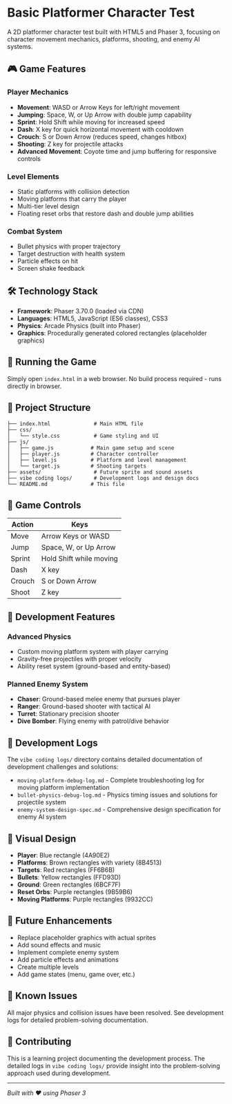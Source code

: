 # Basic Platformer Character Test

A 2D platformer character test built with HTML5 and Phaser 3, focusing on character movement mechanics, platforms, shooting, and enemy AI systems.

## 🎮 Game Features

### Player Mechanics
- **Movement**: WASD or Arrow Keys for left/right movement
- **Jumping**: Space, W, or Up Arrow with double jump capability
- **Sprint**: Hold Shift while moving for increased speed
- **Dash**: X key for quick horizontal movement with cooldown
- **Crouch**: S or Down Arrow (reduces speed, changes hitbox)
- **Shooting**: Z key for projectile attacks
- **Advanced Movement**: Coyote time and jump buffering for responsive controls

### Level Elements
- Static platforms with collision detection
- Moving platforms that carry the player
- Multi-tier level design
- Floating reset orbs that restore dash and double jump abilities

### Combat System
- Bullet physics with proper trajectory
- Target destruction with health system
- Particle effects on hit
- Screen shake feedback

## 🛠 Technology Stack

- **Framework**: Phaser 3.70.0 (loaded via CDN)
- **Languages**: HTML5, JavaScript (ES6 classes), CSS3
- **Physics**: Arcade Physics (built into Phaser)
- **Graphics**: Procedurally generated colored rectangles (placeholder graphics)

## 🚀 Running the Game

Simply open `index.html` in a web browser. No build process required - runs directly in browser.

## 📁 Project Structure

```
├── index.html              # Main HTML file
├── css/
│   └── style.css           # Game styling and UI
├── js/
│   ├── game.js            # Main game setup and scene
│   ├── player.js          # Character controller
│   ├── level.js           # Platform and level management  
│   └── target.js          # Shooting targets
├── assets/                 # Future sprite and sound assets
├── vibe coding logs/       # Development logs and design docs
└── README.md              # This file
```

## 🎯 Game Controls

| Action | Keys |
|--------|------|
| Move | Arrow Keys or WASD |
| Jump | Space, W, or Up Arrow |
| Sprint | Hold Shift while moving |
| Dash | X key |
| Crouch | S or Down Arrow |
| Shoot | Z key |

## 🔧 Development Features

### Advanced Physics
- Custom moving platform system with player carrying
- Gravity-free projectiles with proper velocity
- Ability reset system (ground-based and entity-based)

### Planned Enemy System
- **Chaser**: Ground-based melee enemy that pursues player
- **Ranger**: Ground-based shooter with tactical AI
- **Turret**: Stationary precision shooter
- **Dive Bomber**: Flying enemy with patrol/dive behavior

## 📝 Development Logs

The `vibe coding logs/` directory contains detailed documentation of development challenges and solutions:

- `moving-platform-debug-log.md` - Complete troubleshooting log for moving platform implementation
- `bullet-physics-debug-log.md` - Physics timing issues and solutions for projectile system
- `enemy-system-design-spec.md` - Comprehensive design specification for enemy AI system

## 🎨 Visual Design

- **Player**: Blue rectangle (4A90E2)
- **Platforms**: Brown rectangles with variety (8B4513)
- **Targets**: Red rectangles (FF6B6B)
- **Bullets**: Yellow rectangles (FFD93D)
- **Ground**: Green rectangles (6BCF7F)
- **Reset Orbs**: Purple rectangles (9B59B6)
- **Moving Platforms**: Purple rectangles (9932CC)

## 🚧 Future Enhancements

- Replace placeholder graphics with actual sprites
- Add sound effects and music
- Implement complete enemy system
- Add particle effects and animations
- Create multiple levels
- Add game states (menu, game over, etc.)

## 🐛 Known Issues

All major physics and collision issues have been resolved. See development logs for detailed problem-solving documentation.

## 🤝 Contributing

This is a learning project documenting the development process. The detailed logs in `vibe coding logs/` provide insight into the problem-solving approach used during development.

---

*Built with ❤️ using Phaser 3*